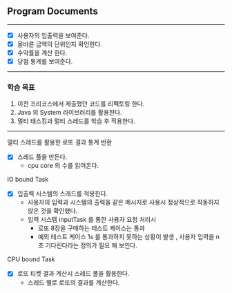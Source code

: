 ## Program Documents


---

- [x] 사용자의 입출력을 보여준다.
- [x] 올바른 금액의 단위인지 확인한다. 
- [x] 수악률을 계산 한다.
- [x] 당첨 통계를 보여준다.

---

### 학습 목표

1. 이전 프리코스에서 제출했던 코드를 리펙토링 한다.
2. Java 의 System 라이브러리를 활용한다.
3. 멀티 태스킹과 멀티 스레드를 학습 후 적용한다.

---

멀티 스레드를 활용한 로또 결과 통계 반환

- [x] 스레드 풀을 만든다.
  - cpu core 의 수를 읽어온다.

IO bound Task
- [x] 입출력 시스템의 스레드를 적용한다.
  - 사용자의 입력과 시스템의 출력을 같은 메시지로 사용시 정상적으로 작동하지 않은 것을 확인했다.
  - 입력 시스템 inputTask 를 통한 사용자 요청 처리시
      - 로또 8장을 구매하는 테스트 케이스는 통과
      - 예외 테스트 케이스 1s 를 통과하지 못하는 상황이 발생 , 사용자 입력을 n 초 기다린다라는 정의가 필요 해 보인다.

CPU bound Task
- [x] 로또 티켓 결과 계산시 스레드 풀을 활용한다.
  - 스레드 별로 로또의 결과를 계산한다. 

